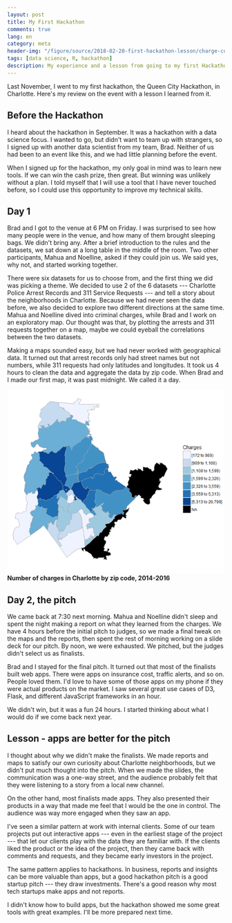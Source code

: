 ```yaml
---
layout: post
title: My First Hackathon
comments: true
lang: en
category: meta
header-img: "/figure/source/2018-02-20-first-hackathon-lesson/charge-counts.png"
tags: [data science, R, hackathon]
description: My experience and a lesson from going to my first Hackathon.
---
```


Last November, I went to my first hackathon, the Queen City Hackathon, in Charlotte. Here's my review on the event with a lesson I learned from it.

## Before the Hackathon

I heard about the hackathon in September. It was a hackathon with a data science focus. I wanted to go, but didn't want to team up with strangers, so I signed up with another data scientist from my team, Brad. Neither of us had been to an event like this, and we had little planning before the event.

When I signed up for the hackathon, my only goal in mind was to learn new tools. If we can win the cash prize, then great. But winning was unlikely without a plan. I told myself that I will use a tool that I have never touched before, so I could use this opportunity to improve my technical skills.


## Day 1

Brad and I got to the venue at 6 PM on Friday. I was surprised to see how many people were in the venue, and how many of them brought sleeping bags. We didn't bring any. After a brief introduction to the rules and the datasets, we sat down at a long table in the middle of the room. Two other participants, Mahua and Noelline, asked if they could join us. We said yes, why not, and started working together.

There were six datasets for us to choose from, and the first thing we did was picking a theme. We decided to use 2 of the 6 datasets --- Charlotte Police Arrest Records and 311 Service Requests --- and tell a story about the neighborhoods in Charlotte. Because we had never seen the data before, we also decided to explore two different directions at the same time. Mahua and Noelline dived into criminal charges, while Brad and I work on an exploratory map. Our thought was that, by plotting the arrests and 311 requests together on a map, maybe we could eyeball the correlations between the two datasets.

Making a maps sounded easy, but we had never worked with geographical data. It turned out that arrest records only had street names but not numbers, while 311 requests had only latitudes and longitudes. It took us 4 hours to clean the data and aggregate the data by zip code. When Brad and I made our first map, it was past midnight. We called it a day.

![number of criminal charges in Charlotte](/figure/source/2018-02-20-first-hackathon-lesson/charge-counts.png)
**Number of charges in Charlotte by zip code, 2014-2016**

## Day 2, the pitch

We came back at 7:30 next morning. Mahua and Noelline didn't sleep and spent the night making a report on what they learned from the charges. We have 4 hours before the initial pitch to judges, so we made a final tweak on the maps and the reports, then spent the rest of morning working on a slide deck for our pitch. By noon, we were exhausted. We pitched, but the judges didn't select us as finalists.

Brad and I stayed for the final pitch. It turned out that most of the finalists built web apps. There were apps on insurance cost, traffic alerts, and so on. People loved them. I'd love to have some of those apps on my phone if they were actual products on the market. I saw several great use cases of D3, Flask, and different JavaScript frameworks in an hour.

We didn't win, but it was a fun 24 hours. I started thinking about what I would do if we come back next year.

## Lesson - apps are better for the pitch

I thought about why we didn't make the finalists. We made reports and maps to satisfy our own curiosity about Charlotte neighborhoods, but we didn't put much thought into the pitch. When we made the slides, the communication was a one-way street, and the audience probably felt that they were listening to a story from a local new channel.

On the other hand, most finalists made apps. They also presented their products in a way that made me feel that I would be the one in control. The audience was way more engaged when they saw an app.

I've seen a similar pattern at work with internal clients. Some of our team projects put out interactive apps --- even in the earliest stage of the project --- that let our clients play with the data they are familiar with. If the clients liked the product or the idea of the project, then they came back with comments and requests, and they became early investors in the project.

The same pattern applies to hackathons. In business, reports and insights can be more valuable than apps, but a good hackathon pitch is a good startup pitch --- they draw investments. There's a good reason why most tech startups make apps and not reports.

I didn't know how to build apps, but the hackathon showed me some great tools with great examples. I'll be more prepared next time.
